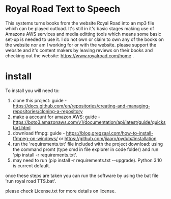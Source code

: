 # Royal Road Text to Speech

This systems turns books from the website Royal Road into an mp3 file which can be played outload. It's still in it's basic stages making use of Amazons AWS services and media editting tools which means some basic set-up is needed to use it. I do not own or claim to own any of the books on the website nor am I working for or with the website. please support the website and it's content makers by leaving reviews on their books and checking out the website: https://www.royalroad.com/home .

# install

To install you will need to:
1. clone this project: guide - https://docs.github.com/en/repositories/creating-and-managing-repositories/cloning-a-repository
2. make a account for amazon AWS: guide - https://boto3.amazonaws.com/v1/documentation/api/latest/guide/quickstart.html
3. download ffmpg: guide - https://blog.gregzaal.com/how-to-install-ffmpeg-on-windows/ or https://github.com/jiaaro/pydub#installation
4. run the 'requirements.txt' file included with the project download: using the command promt (type cmd in file explorer in code folder) and run 'pip install -r requirements.txt'. 
5. may need to run (pip install -r requirements.txt --upgrade). Python 3.10 is current default.

once these steps are taken you can run the software by using the bat file 'run royal road TTS.bat'.

please check License.txt for more details on license.
